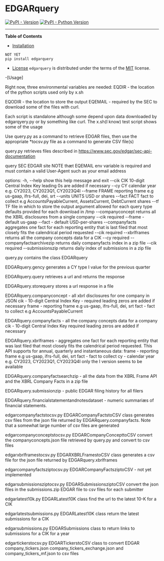 # EDGARquery

[![PyPI - Version](https://img.shields.io/pypi/v/edgarquery.svg)](https://pypi.org/project/edgarquery)
[![PyPI - Python Version](https://img.shields.io/pypi/pyversions/edgarquery.svg)](https://pypi.org/project/edgarquery)

-----

**Table of Contents**

- [Installation](#installation)
```console
NOT YET
pip install edgarquery
```

- [License](#license)
`edgarquery` is distributed under the terms of the [MIT](https://spdx.org/licenses/MIT.html) license.

-[Usage]

Right now, three environmental variables are needed:
EQDIR   - the location of the python scripts used only by x.sh

EQODIR  - the location to store the output
EQEMAIL - required by the SEC to download some of the files with curl.

Each script is standalone although some depend upon data downloaded by 
edgarqyery.py or by something like curl. The x.sh(I know) test script
shows some of the usage

Use query.py as a command to retrieve EDGAR files, then use the
appropriate *tocsv.py file as a command to generate CSV file(s)

query.py retrieves files described in
https://www.sec.gov/edgar/sec-api-documentation

query SEC EDGAR site NOTE thæt EQEMAIL env variable is required and must
contain a valid User-Agent such as your email address

options:
  -h, --help            show this help message and exit
  --cik CIK             10-digit Central Index Key
                        leading 0s are added if necessary
  --cy CY               calendar year e.g. CY2023, CY2023Q1, CY2023Q4I
  --frame FRAME         reporting frame e.g us-gaap, ifrs-full, dei, srt
  --units UNITS         USD or shares
  --fact FACT           fact to collect e.g AccountsPayableCurrent,
                                            AssetsCurrent, DebtCurrent
                        shares
  --tf TF               file in which to store the output argument allowed for
                        each query type defaults provided for each download in
                        /tmp
  --companyconcept      returns all the XBRL disclosures from a single company
                        --cik required --frame - default us-gaap --fact -
                        default USD-per-shares
  --companyfacts        aggregates one fact for each reporting entity that is
                        last filed that most closely fits the calendrical
                        period requested --cik required
  --xbrlframes          returns all the company concepts data for a CIK --cy
                        required
  --companyfactsarchivezip
                        returns daily companyfacts index in a zip file --cik
                        required
  --submissionszip      returns daily index of submissions in a zip file

query.py contains the class EDGARquery

EDGARquery.gency generates a CY type I value for the previous quarter

EDGARquery.query retrieves a url and returns the response

EDGARquery.storequery stores a url response in a file 

EDGARquery.companyconcept - all xbrl disclosures for one company in JSON
         cik   - 10-digit Central Index Key - required
                 leading zeros are added if necessary
         frame - reporting frame e.g us-gaap, ifrs-full, dei, srt
         fact  - fact to collect e.g AccountsPayableCurrent

EDGARquery.companyfacts - all the company concepts data for a company
        cik - 10-digit Central Index Key required
                 leading zeros are added if necessary

EDGARquery.xbrlframes - aggregates one fact for each reporting entity that
         was last filed that most closely fits the
         calendrical period requested.
         This API supports for annual, quarterly and instantaneous data:
         frame - reporting frame e.g us-gaap, ifrs-full, dei, srt
         fact - fact to collect
         cy   - calendar year e.g. CY2023, CY2023Q1, CY2023Q4I
         only the I version seems to be available 

EDGARquery.companyfactsearchzip - all the data from the XBRL Frame API
            and the XBRL Company Facts in a zip file

EDGARquery.submissionzip -  public EDGAR filing history for all filers

EDGARquery.financialstatementandnotesdataset - numeric summariæs of financial
        statements. 

edgarcompanyfactstocsv.py
EDGARCompanyFactstoCSV class generates csv files from the json file
          returned by EDGARquery.companyfacts. Note that a somewhat
          large number of csv files are generated

edgarcompanyconceptstocsv.py
EDGARCompanyConcepttoCSV convert the companyconcepts.json file retrieved
by query.py and convert to csv files

edgarxbrlframestocsv.py
EDGARXBRLFramestoCSV class generates a csv file for the json file
          returned by EDGARquery.xbrlframes

edgarcompanyfactsziptocsv.py
EDGARCompanyFactsziptoCSV - not yet implemented

edgarsubmissionsziptocsv.py
EDGARSubmissionsziptoCSV convert the json files in the submissions.zip
EDGAR file to csv files for each submitter

edgarlatest10k.py
EDGARLatest10K class find the url to the latest 10-K for a CIK

edgarlatestsubmissions.py
EDGARLatest10K class return the latest submissions for a CIK

edgarsubmissions.py
EDGARSubmissions class to return links to submissions for a CIK for a year

edgartickerstocsv.py
EDGARTickerstoCSV class to convert EDGAR company_tickers.json
company_tickers_exchange.json and company_tickers_mf.json to csv files



